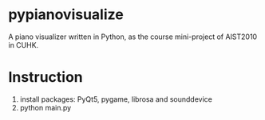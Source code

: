 # pypianovisualize
A piano visualizer written in Python, as the course mini-project of AIST2010 in CUHK.

# Instruction
1. install packages: PyQt5, pygame, librosa and sounddevice
2. python main.py
